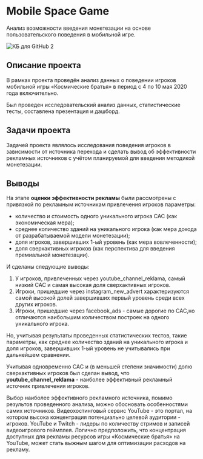 # Mobile Space Game

Анализ возможности введения монетезации на основе пользовательского поведения в мобильной игре.

![КБ для GitHub 2](https://user-images.githubusercontent.com/121228383/223106845-5e710262-7c58-4658-8590-84dfddd1dcae.png)

## Описание проекта

В рамках проекта проведён анализ данных о поведении игроков мобильной игры «Космические братья» в период с 4 по 10 мая 2020 года включительно.

Был проведен исследовательский анализ данных, статистические тесты, составлена презентация и дашборд.

## Задачи проекта

Задачей проекта являлось исследования поведения игроков в зависимости от источника перехода и сделать вывод об эффективности рекламных источников с учётом планируемой для введения методикой монетезации.

## Выводы

На этапе __оценки эффективности рекламы__ были рассмотрены с привязкой по рекламным источникам привлечения игроков параметры:

- количество и стоимость одного уникального игрока САС (как экономическая мера);
- среднее количество зданий на уникального игрока (как мера дохода от разрабатываемой модели монетезации);
- доля игроков, завершивших 1-ый уровень (как мера вовлеченности);
- доля сверхактивных игроков (как перспектива для введения премиальной монетезации).

И сделаны следующие выводы:

1) У игроков, привлеченных через youtube_channel_reklama, самый низкий САС и самая высокая доля сверхактивных игроков.
2) Игроки, пришедшие через instagram_new_advert характеризуются самой высокой долей завершивших первый уровень среди всех других игроков.
3) Игроки, пришедшие через facebook_ads - самые дорогие по САС,но отличаются наибольшим количеством построек на одного уникального игрока.

Но, учитывая результаты проведенных статистических тестов, такие параметры, как среднее количество зданий на уникального игрока и доля игроков, завершивших 1-ый уровень не учитывались при дальнейшем сравнении.

Учитывая одновременно САС и (в меньшей степени значимости) долю сверхактивных игроков был сделан вывод, что __youtube_channel_reklama__ - наиболее эффективный рекламный источник привлечения игроков.

Выбор наиболее эффективного рекламного источника, помимо результов проведенного анализа, можно обосновать особенностями самих источников. Видеохостинговый сервис YouTube - это портал, на котором высока концентрация потенциально целевой аудитории - игроков. YouTube и Twitch - лидеры по количеству стримов и записей видеоигрового геймплея. Логично предположить, что концентрация доступных для рекламы ресурсов игры «Космические братья» на YouTube, может стать выжным шагом для оптимизации расходов на рекламу.
